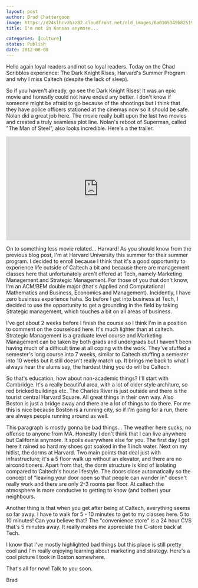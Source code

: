 ```yaml
---
layout: post
author: Brad Chattergoon
image: https://d24slhcvzhzz82.cloudfront.net/old_images/6a0105349b8251970b017616b7dc45970c-800wi.jpg
title: I'm not in Kansas anymore...

categories: [culture]
status: Publish
date: 2012-08-08
---
```


Hello again loyal readers and not so loyal readers. Today on the Chad Scribbles experience: The Dark Knight Rises, Harvard's Summer Program and why I miss Caltech (despite the lack of sleep).

So if you haven't already, go see the Dark Knight Rises! It was an epic movie and honestly could not have ended any better. I don't know if someone might be afraid to go because of the shootings but I think that they have police officers stationed at the cinemas now so it should be safe. Nolan did a great job here. The movie really built upon the last two movies and created a truly seamless plot line. Nolan's reboot of Superman, called "The Man of Steel", also looks incredible. Here's a the trailer.

<iframe frameborder="0" height="281" src="https://www.youtube.com/embed/6jKWJZsjm5U?fs=1&amp;feature=oembed" width="500"></iframe>

On to something less movie related... Harvard!
As you should know from the previous blog post, I'm at Harvard University this summer for their summer program. I decided to enroll because I think that it's a good opportunity to experience life outside of Caltech a bit and because there are management classes here that unfortunately aren't offered at Tech, namely Marketing Management and Strategic Management. For those of you that don't know, I'm an ACM/BEM double major (that's Applied and Computational Mathematics and Business, Economics and Management). Incidently, I have zero business experience haha. So before I get into business at Tech, I decided to use the opportunity to get a grounding in the field by taking Strategic management, which touches a bit on all areas of business.

I've got about 2 weeks before I finish the course so I think I'm in a position to comment on the courseload here. It's much lighter than at caltech. Strategic Management is a graduate level course and Marketing Management can be taken by both grads and undergrads but I haven't been having much of a difficult time at all coping with the work. They've stuffed a semester's long course into 7 weeks, similar to Caltech stuffing a semester into 10 weeks but it still doesn't really match up. It brings me back to what I always hear the alums say, the hardest thing you do will be Caltech.

So that's education, how about non-academic things? I'll start with Cambridge. It's a really beautiful area, with a lot of older style architure, so red bricked buildings etc. The Charles River is just outside and there is the tourist central Harvard Square. All great things in their own way. Also Boston is just a bridge away and there are a lot of things to do there. For me this is nice because Boston is a running city, so if I'm going for a run, there are always people running around as well.

This paragraph is mostly gonna be bad things... The weather here sucks, no offense to anyone from MA. Honeslty I don't think that I can live anywhere but California anymore. It spoils everywhere else for you. The first day I got here it rained so hard my shoes got soaked in the 1 inch water. Next on my hitlist, the dorms at Harvard. Two main points that deal just with infrastructure; it's a 5 floor walk up without an elevator, and there are no airconditioners. Apart from that, the dorm structure is kind of isolating compared to Caltech's house lifestyle. The doors close automatically so the concept of "leaving your door open so that people can wander in" doesn't really work and there are only 2-3 rooms per floor. At caltech the atmosphere is more conducive to getting to know (and bother) your neighbours.

Another thing is that when you get after being at Caltech, everything seems so far away. I have to walk for 5 - 10 minutes to get to my classes here. 5 to 10 minutes! Can you believe that? The "convenience store" is a 24 hour CVS that's 5 minutes away. It really makes me appreciate the C-store back at Tech.

I know that I've mostly highlighted bad things but this place is still pretty cool and I'm really enjoying learning about marketing and strategy. Here's a cool picture I took in Boston somewhere.

That's all for now! Talk to you soon.

Brad
